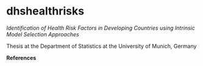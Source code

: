 # dhshealthrisks

*Identification of Health Risk Factors in Developing Countries using Intrinsic Model Selection Approaches*

Thesis at the Department of Statistics at the University of Munich, Germany



**References**
